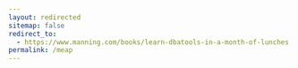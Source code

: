 ```yaml
---
layout: redirected
sitemap: false
redirect_to:
  - https://www.manning.com/books/learn-dbatools-in-a-month-of-lunches
permalink: /meap
---
```

